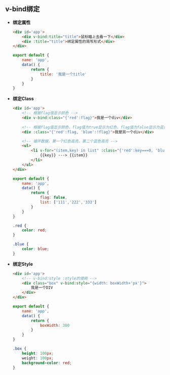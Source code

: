 ## v-bind绑定

* **绑定属性**

	```html
	<div id='app'>
		<div v-bind:title="title">鼠标瞄上去看一下</div>
		<div :title="title">绑定属性的简写形式</div>
	</div>
	```

	```javascript
	export default {
		name: 'app',
		data() {
			return {
				title: '我是一个title'
			}
		}
	}
	```

* **绑定Class**

	```html
	<div id='app'>
		<!-- 根据flag值显示颜色 -->
		<div v-bind:class="{'red':flag}">我是一个div</div>
		
		<!-- 根据flag值显示颜色，flag值为true显示为红色，flag值为false显示为蓝色-->
		<div :class="{'red':flag, 'blue':!flag}">我是另一个div</div>

		<!-- 循环数据，第一个红色高亮，第二个蓝色高亮 -->
		<ul>
			<li v-for="(item,key) in list" :class="{'red':key===0, 'blue':key===1}">
				{{key}} ---> {{item}}
			</li>
		</ul>
	</div>
	```

	```javascript
	export default {
		name: 'app',
		data() {
			return {
				flag: false,
				list: ['111','222','333']
			}
		}
	}
	```

	```css
	.red {
		color: red;
	}

	.blue {
		color: blue;
	}
	```

* **绑定Style**
	```html
	<div id='app'>
		<!-- v-bind:style :style的使用 -->
		<div class="box" v-bind:style="{width: boxWidth+'px'}">
			我是一个DIV
		</div>
	</div>
	```

	```javascript
	export default {
		name: 'app',
		data() {
			return {
				boxWidth: 300
			}
		}
	}
	```

	```css
	.box {
		height: 100px;
		weight: 100px;
		background-color: red;
	}
	```